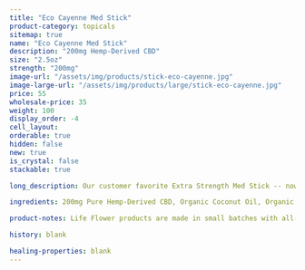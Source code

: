 ```yaml
---
title: "Eco Cayenne Med Stick"
product-category: topicals
sitemap: true
name: "Eco Cayenne Med Stick"
description: "200mg Hemp-Derived CBD"
size: "2.5oz"
strength: "200mg"
image-url: "/assets/img/products/stick-eco-cayenne.jpg"
image-large-url: "/assets/img/products/large/stick-eco-cayenne.jpg"
price: 55
wholesale-price: 35
weight: 100
display_order: -4
cell_layout:
orderable: true
hidden: false
new: true
is_crystal: false
stackable: true

long_description: Our customer favorite Extra Strength Med Stick -- now in an all new durable, eco-friendly, and 100% biodegradable cardboard container. All-organic ingredients sourced directly from nature to ease aches, pains, burns, and scars. Coconut oil and olive oil work by nourishing the skin while the anti-inflammatory properties of beeswax, shea butter, lavender and eucalyptus essential oils relieve the muscles.

ingredients: 200mg Pure Hemp-Derived CBD, Organic Coconut Oil, Organic Olive Oil, Organic Beeswax, Unrefined Pure Cocoa Butter, Unrefined Pure Shea Butter, Organic Sunflower Lecithin, Tapioca Starch, Essential Oils.

product-notes: Life Flower products are made in small batches with all-natural and boutique ingredients. Orders are processed and shipped in 7-10 business days. Please allow additional time for&nbsp;delivery.

history: blank

healing-properties: blank
---
```

